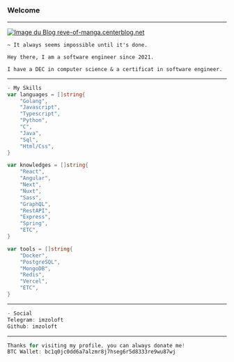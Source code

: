 ## <h3>Welcome</h3>

---

<a href="http://reve-of-manga.centerblog.net"><img src="http://reve-of-manga.r.e.pic.centerblog.net/00746a47.gif" border="0"  alt="Image du Blog reve-of-manga.centerblog.net" /></a>

```
~ It always seems impossible until it's done.

Hey there, I am a software engineer since 2021.

I have a DEC in computer science & a certificat in software engineer.
```

---

```go
- My Skills
var languages = []string{
    "Golang",
    "Javascript",
    "Typescript",
    "Python",
    "C",
    "Java",
    "Sql",
    "Html/Css",
}

var knowledges = []string{
    "React",
    "Angular",
    "Next",
    "Nuxt",
    "Sass",
    "GraphQL",
    "RestAPI",
    "Express",
    "Spring",
    "ETC",
}

var tools = []string{
    "Docker",
    "PostgreSQL",
    "MongoDB",
    "Redis",
    "Vercel",
    "ETC",
}
```

---

```go
- Social
Telegram: imzoloft
Github: imzoloft

```

---

```go
Thanks for visiting my profile, you can always donate me!
BTC Wallet: bc1q0jc0dd6a7alzmr8j7hseg6r5d8333re9wu87wj
```
